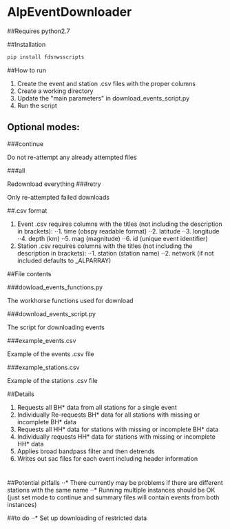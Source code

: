 # AlpEventDownloader

##Requires python2.7

##Installation

```python
pip install fdsnwsscripts
```

##How to run

1. Create the event and station .csv files with the proper columns
2. Create a working directory
3. Update the "main parameters" in download_events_script.py
4. Run the script

## Optional modes:

###continue

Do not re-attempt any already attempted files 

###all

Redownload everything
###retry

Only re-attempted failed downloads

##.csv format

1. Event .csv requires columns with the titles (not including the description in brackets):
⋅⋅1. time (obspy readable format)
⋅⋅2. latitude
⋅⋅3. longitude
⋅⋅4. depth (km)
⋅⋅5. mag (magnitude)
⋅⋅6. id (unique event identifier)
2. Station .csv requires columns with the titles (not including the description in brackets):
⋅⋅1. station (station name)
⋅⋅2. network (if not included defaults to _ALPARRAY)

##File contents

###dowload_events_functions.py

The workhorse functions used for download

###download_events_script.py

The script for downloading events

###example_events.csv

Example of the events .csv file

###example_stations.csv

Example of the stations .csv file

##Details

1. Requests all BH* data from all stations for a single event
2. Individually Re-requests BH* data for all stations with missing or incomplete BH* data
3. Requests all HH* data for stations with missing or incomplete BH* data
4. Individually requests HH* data for stations with missing or incomplete HH* data
5. Applies broad bandpass filter and then detrends
6. Writes out sac files for each event including header information

#

##Potential pitfalls
⋅⋅* There currently may be problems if there are different stations with the same name
⋅⋅* Running multiple instances should be OK (just set mode to continue and summary files will contain events from both instances)

##to do
⋅⋅* Set up downloading of restricted data